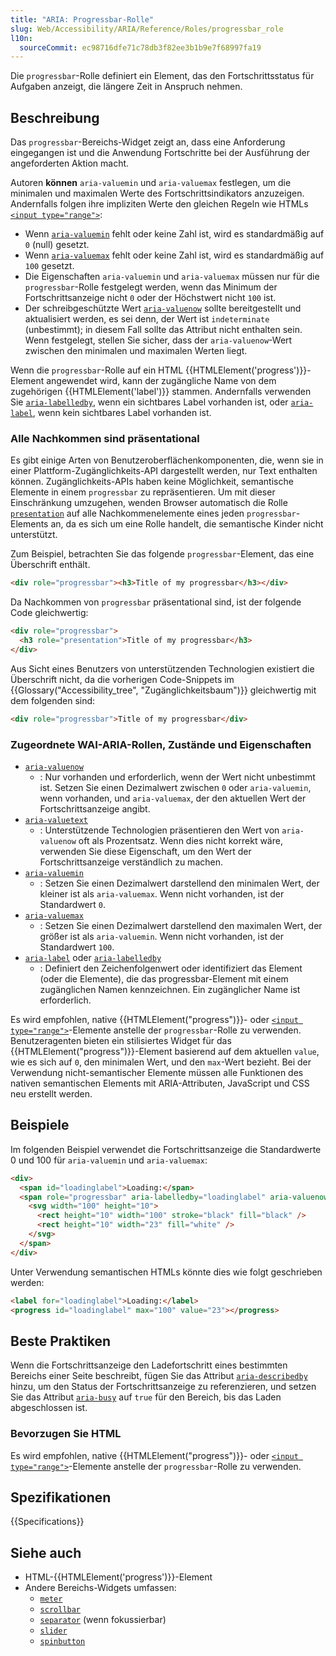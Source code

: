 ```yaml
---
title: "ARIA: Progressbar-Rolle"
slug: Web/Accessibility/ARIA/Reference/Roles/progressbar_role
l10n:
  sourceCommit: ec98716dfe71c78db3f82ee3b1b9e7f68997fa19
---
```


Die `progressbar`-Rolle definiert ein Element, das den Fortschrittsstatus für Aufgaben anzeigt, die längere Zeit in Anspruch nehmen.

## Beschreibung

Das `progressbar`-Bereichs-Widget zeigt an, dass eine Anforderung eingegangen ist und die Anwendung Fortschritte bei der Ausführung der angeforderten Aktion macht.

Autoren **können** `aria-valuemin` und `aria-valuemax` festlegen, um die minimalen und maximalen Werte des Fortschrittsindikators anzuzeigen. Andernfalls folgen ihre impliziten Werte den gleichen Regeln wie HTMLs [`<input type="range">`](/de/docs/Web/HTML/Element/input/range):

- Wenn [`aria-valuemin`](/de/docs/Web/Accessibility/ARIA/Reference/Attributes/aria-valuemin) fehlt oder keine Zahl ist, wird es standardmäßig auf `0` (null) gesetzt.
- Wenn [`aria-valuemax`](/de/docs/Web/Accessibility/ARIA/Reference/Attributes/aria-valuemax) fehlt oder keine Zahl ist, wird es standardmäßig auf `100` gesetzt.
- Die Eigenschaften `aria-valuemin` und `aria-valuemax` müssen nur für die `progressbar`-Rolle festgelegt werden, wenn das Minimum der Fortschrittsanzeige nicht `0` oder der Höchstwert nicht `100` ist.
- Der schreibgeschützte Wert [`aria-valuenow`](/de/docs/Web/Accessibility/ARIA/Reference/Attributes/aria-valuenow) sollte bereitgestellt und aktualisiert werden, es sei denn, der Wert ist `indeterminate` (unbestimmt); in diesem Fall sollte das Attribut nicht enthalten sein. Wenn festgelegt, stellen Sie sicher, dass der `aria-valuenow`-Wert zwischen den minimalen und maximalen Werten liegt.

Wenn die `progressbar`-Rolle auf ein HTML {{HTMLElement('progress')}}-Element angewendet wird, kann der zugängliche Name von dem zugehörigen {{HTMLElement('label')}} stammen. Andernfalls verwenden Sie [`aria-labelledby`](/de/docs/Web/Accessibility/ARIA/Reference/Attributes/aria-labelledby), wenn ein sichtbares Label vorhanden ist, oder [`aria-label`](/de/docs/Web/Accessibility/ARIA/Reference/Attributes/aria-label), wenn kein sichtbares Label vorhanden ist.

### Alle Nachkommen sind präsentational

Es gibt einige Arten von Benutzeroberflächenkomponenten, die, wenn sie in einer Plattform-Zugänglichkeits-API dargestellt werden, nur Text enthalten können. Zugänglichkeits-APIs haben keine Möglichkeit, semantische Elemente in einem `progressbar` zu repräsentieren. Um mit dieser Einschränkung umzugehen, wenden Browser automatisch die Rolle [`presentation`](/de/docs/Web/Accessibility/ARIA/Reference/Roles/presentation_role) auf alle Nachkommenelemente eines jeden `progressbar`-Elements an, da es sich um eine Rolle handelt, die semantische Kinder nicht unterstützt.

Zum Beispiel, betrachten Sie das folgende `progressbar`-Element, das eine Überschrift enthält.

```html
<div role="progressbar"><h3>Title of my progressbar</h3></div>
```

Da Nachkommen von `progressbar` präsentational sind, ist der folgende Code gleichwertig:

```html
<div role="progressbar">
  <h3 role="presentation">Title of my progressbar</h3>
</div>
```

Aus Sicht eines Benutzers von unterstützenden Technologien existiert die Überschrift nicht, da die vorherigen Code-Snippets im {{Glossary("Accessibility_tree", "Zugänglichkeitsbaum")}} gleichwertig mit dem folgenden sind:

```html
<div role="progressbar">Title of my progressbar</div>
```

### Zugeordnete WAI-ARIA-Rollen, Zustände und Eigenschaften

- [`aria-valuenow`](/de/docs/Web/Accessibility/ARIA/Reference/Attributes/aria-valuenow)
  - : Nur vorhanden und erforderlich, wenn der Wert nicht unbestimmt ist. Setzen Sie einen Dezimalwert zwischen `0` oder `aria-valuemin`, wenn vorhanden, und `aria-valuemax`, der den aktuellen Wert der Fortschrittsanzeige angibt.
- [`aria-valuetext`](/de/docs/Web/Accessibility/ARIA/Reference/Attributes/aria-valuetext)
  - : Unterstützende Technologien präsentieren den Wert von `aria-valuenow` oft als Prozentsatz. Wenn dies nicht korrekt wäre, verwenden Sie diese Eigenschaft, um den Wert der Fortschrittsanzeige verständlich zu machen.
- [`aria-valuemin`](/de/docs/Web/Accessibility/ARIA/Reference/Attributes/aria-valuemin)
  - : Setzen Sie einen Dezimalwert darstellend den minimalen Wert, der kleiner ist als `aria-valuemax`. Wenn nicht vorhanden, ist der Standardwert `0`.
- [`aria-valuemax`](/de/docs/Web/Accessibility/ARIA/Reference/Attributes/aria-valuemax)
  - : Setzen Sie einen Dezimalwert darstellend den maximalen Wert, der größer ist als `aria-valuemin`. Wenn nicht vorhanden, ist der Standardwert `100`.
- [`aria-label`](/de/docs/Web/Accessibility/ARIA/Reference/Attributes/aria-label) oder [`aria-labelledby`](/de/docs/Web/Accessibility/ARIA/Reference/Attributes/aria-labelledby)
  - : Definiert den Zeichenfolgenwert oder identifiziert das Element (oder die Elemente), die das progressbar-Element mit einem zugänglichen Namen kennzeichnen. Ein zugänglicher Name ist erforderlich.

Es wird empfohlen, native {{HTMLElement("progress")}}- oder [`<input type="range">`](/de/docs/Web/HTML/Element/input/range)-Elemente anstelle der `progressbar`-Rolle zu verwenden. Benutzeragenten bieten ein stilisiertes Widget für das {{HTMLElement("progress")}}-Element basierend auf dem aktuellen `value`, wie es sich auf `0`, den minimalen Wert, und den `max`-Wert bezieht. Bei der Verwendung nicht-semantischer Elemente müssen alle Funktionen des nativen semantischen Elements mit ARIA-Attributen, JavaScript und CSS neu erstellt werden.

## Beispiele

Im folgenden Beispiel verwendet die Fortschrittsanzeige die Standardwerte 0 und 100 für `aria-valuemin` und `aria-valuemax`:

```html
<div>
  <span id="loadinglabel">Loading:</span>
  <span role="progressbar" aria-labelledby="loadinglabel" aria-valuenow="23">
    <svg width="100" height="10">
      <rect height="10" width="100" stroke="black" fill="black" />
      <rect height="10" width="23" fill="white" />
    </svg>
  </span>
</div>
```

Unter Verwendung semantischen HTMLs könnte dies wie folgt geschrieben werden:

```html
<label for="loadinglabel">Loading:</label>
<progress id="loadinglabel" max="100" value="23"></progress>
```

## Beste Praktiken

Wenn die Fortschrittsanzeige den Ladefortschritt eines bestimmten Bereichs einer Seite beschreibt, fügen Sie das Attribut [`aria-describedby`](/de/docs/Web/Accessibility/ARIA/Reference/Attributes/aria-describedby) hinzu, um den Status der Fortschrittsanzeige zu referenzieren, und setzen Sie das Attribut [`aria-busy`](/de/docs/Web/Accessibility/ARIA/Reference/Attributes/aria-busy) auf `true` für den Bereich, bis das Laden abgeschlossen ist.

### Bevorzugen Sie HTML

Es wird empfohlen, native {{HTMLElement("progress")}}- oder [`<input type="range">`](/de/docs/Web/HTML/Element/input/range)-Elemente anstelle der `progressbar`-Rolle zu verwenden.

## Spezifikationen

{{Specifications}}

## Siehe auch

- HTML-{{HTMLElement('progress')}}-Element
- Andere Bereichs-Widgets umfassen:
  - [`meter`](/de/docs/Web/Accessibility/ARIA/Reference/Roles/meter_role)
  - [`scrollbar`](/de/docs/Web/Accessibility/ARIA/Reference/Roles/scrollbar_role)
  - [`separator`](/de/docs/Web/Accessibility/ARIA/Reference/Roles/separator_role) (wenn fokussierbar)
  - [`slider`](/de/docs/Web/Accessibility/ARIA/Reference/Roles/slider_role)
  - [`spinbutton`](/de/docs/Web/Accessibility/ARIA/Reference/Roles/spinbutton_role)
